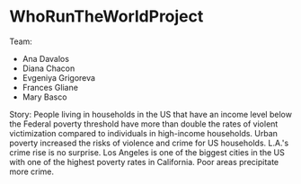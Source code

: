 # WhoRunTheWorldProject

Team:
- Ana Davalos
- Diana Chacon
- Evgeniya Grigoreva
- Frances Gliane
- Mary Basco

Story:
People living in households in the US that have an income level below the Federal poverty threshold have more than double the rates of violent victimization compared to individuals in high-income households.
Urban poverty increased the risks of violence and crime for US households.
L.A.'s crime rise is no surprise. Los Angeles is one of the biggest cities in the US with one of the highest poverty rates in California. Poor areas precipitate more crime.

